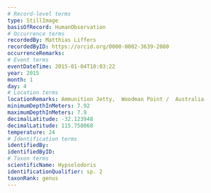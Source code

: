 ```yaml
---
# Record-level terms
type: StillImage
basisOfRecord: HumanObservation
# Occurrence terms
recordedBy: Matthias Liffers
recordedByID: https://orcid.org/0000-0002-3639-2080
occurrenceRemarks: 
# Event terms
eventDateTime: 2015-01-04T10:03:22
year: 2015
month: 1
day: 4
# Location terms
locationRemarks: Ammunition Jetty,  Woodman Point /  Australia
minimumDepthInMeters: 7.92
maximumDepthInMeters: 7.9
decimalLatitude: -32.123948
decimalLatitude: 115.758068
temperature: 24
# Identification terms
identifiedBy: 
identifiedByID: 
# Taxon terms
scientificName: Hypselodoris
identificationQualifier: sp. 2
taxonRank: genus
---
```

